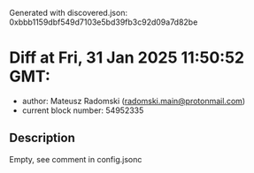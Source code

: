 Generated with discovered.json: 0xbbb1159dbf549d7103e5bd39fb3c92d09a7d82be

# Diff at Fri, 31 Jan 2025 11:50:52 GMT:

- author: Mateusz Radomski (<radomski.main@protonmail.com>)
- current block number: 54952335

## Description

Empty, see comment in config.jsonc
